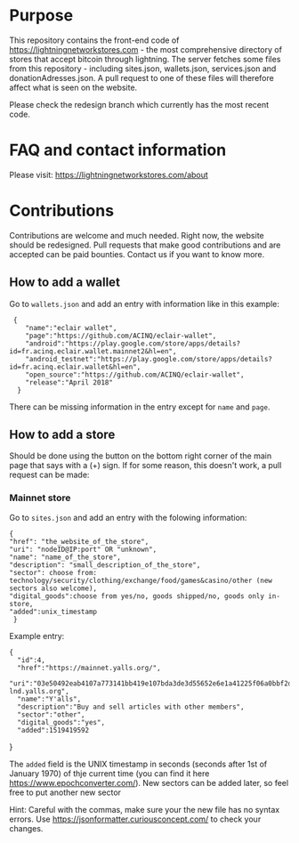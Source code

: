 # Purpose

This repository contains the front-end code of https://lightningnetworkstores.com - the most comprehensive directory of stores that accept bitcoin through lightning. The server fetches some files from this repository - including sites.json, wallets.json, services.json and donationAdresses.json. A pull request to one of these files will therefore affect what is seen on the website.

Please check the redesign branch which currently has the most recent code.

# FAQ and contact information

Please visit: https://lightningnetworkstores.com/about

# Contributions
Contributions are welcome and much needed. Right now, the website should be redesigned. Pull requests that make good contributions and are accepted can be paid bounties. Contact us if you want to know more.

## How to add a wallet
 
 Go to ```wallets.json``` and add an entry with information like in this example:
 
     {
        "name":"eclair wallet",
        "page":"https://github.com/ACINQ/eclair-wallet",
        "android":"https://play.google.com/store/apps/details?id=fr.acinq.eclair.wallet.mainnet2&hl=en",
        "android_testnet":"https://play.google.com/store/apps/details?id=fr.acinq.eclair.wallet&hl=en",
        "open_source":"https://github.com/ACINQ/eclair-wallet",
        "release":"April 2018"
      }

There can be missing information in the entry except for ```name``` and ```page```.

## How to add a store

Should be done using the button on the bottom right corner of the main page that says with a (+) sign. If for some reason, this doesn't work, a pull request can be made:

### Mainnet store
Go to ```sites.json``` and add an entry with the folowing information:

    {
    "href": "the_website_of_the_store",
    "uri": "nodeID@IP:port" OR "unknown",
    "name": "name_of_the_store",
    "description": "small_description_of_the_store",
    "sector": choose from: technology/security/clothing/exchange/food/games&casino/other (new sectors also welcome),
    "digital_goods":choose from yes/no, goods shipped/no, goods only in-store,
    "added":unix_timestamp
     }
     
Example entry:

    {  
      "id":4,
      "href":"https://mainnet.yalls.org/",
      "uri":"03e50492eab4107a773141bb419e107bda3de3d55652e6e1a41225f06a0bbf2d56@mainnet-lnd.yalls.org",
      "name":"Y'alls",
      "description":"Buy and sell articles with other members",
      "sector":"other",
      "digital_goods":"yes",
      "added":1519419592
   }
     
 The ``added`` field is the UNIX timestamp in seconds (seconds after 1st of January 1970) of thje current time (you can find it here https://www.epochconverter.com/). New sectors can be added later, so feel free to put another new sector
 
 Hint: Careful with the commas, make sure your the new file has no syntax errors. Use https://jsonformatter.curiousconcept.com/ to check your changes.
 
 
 
